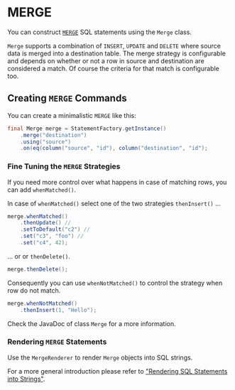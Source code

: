 # MERGE

You can construct [`MERGE`](https://docs.exasol.com/sql/merge.htm) SQL statements using the `Merge` class.

`Merge` supports a combination of `INSERT`, `UPDATE` and `DELETE` where source data is merged into a destination table. The merge strategy is configurable and depends on whether or not a row in source and destination are considered a match.
Of course the criteria for that match is configurable too.

## Creating `MERGE` Commands

You can create a minimalistic `MERGE` like this:

```java
final Merge merge = StatementFactory.getInstance()
    .merge("destination")
    .using("source")
    .on(eq(column("source", "id"), column("destination", "id");
```

### Fine Tuning the `MERGE` Strategies

If you need more control over what happens in case of matching rows, you can add `whenMatched()`.

In case of `whenMatched()` select one of the two strategies `thenInsert()` &hellip;

```java
merge.whenMatched()
    .thenUpdate() //
    .setToDefault("c2") //
    .set("c3", "foo") //
    .set("c4", 42);
```

&hellip; or or `thenDelete()`.

```java
merge.thenDelete();
```

Consequently you can use `whenNotMatched()` to control the strategy when row do not match.

```java
merge.whenNotMatched()
    .thenInsert(1, "Hello");
```

Check the JavaDoc of class `Merge` for a more information.

### Rendering `MERGE` Statements

Use the `MergeRenderer` to render `Merge` objects into SQL strings.

For a more general introduction please refer to ["Rendering SQL Statements into Strings"](rendering_sql_statements.md).